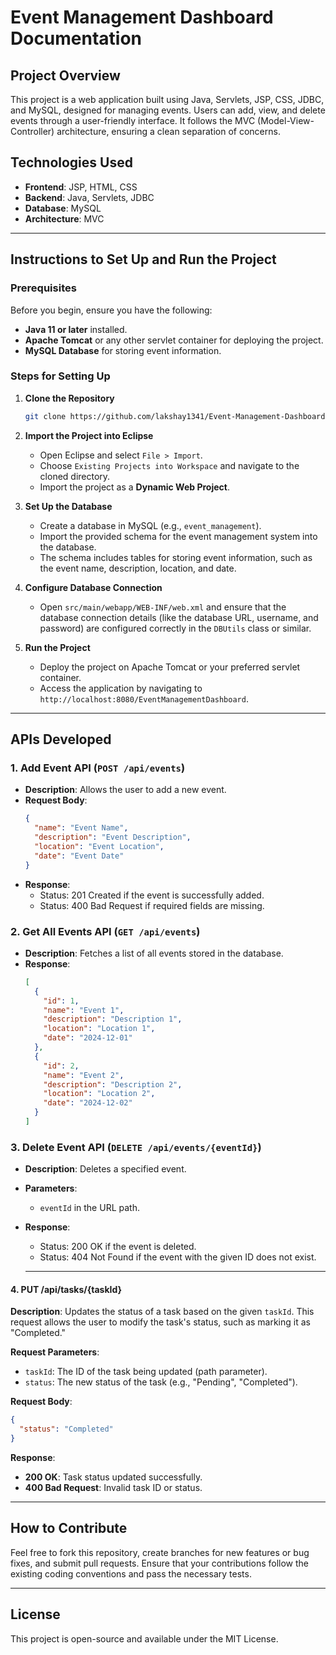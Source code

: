 # Event Management Dashboard Documentation

## Project Overview
This project is a web application built using Java, Servlets, JSP, CSS, JDBC, and MySQL, designed for managing events. Users can add, view, and delete events through a user-friendly interface. It follows the MVC (Model-View-Controller) architecture, ensuring a clean separation of concerns.

## Technologies Used
- **Frontend**: JSP, HTML, CSS
- **Backend**: Java, Servlets, JDBC
- **Database**: MySQL
- **Architecture**: MVC

---

## Instructions to Set Up and Run the Project

### Prerequisites
Before you begin, ensure you have the following:
- **Java 11 or later** installed.
- **Apache Tomcat** or any other servlet container for deploying the project.
- **MySQL Database** for storing event information.

### Steps for Setting Up

1. **Clone the Repository**
   ```bash
   git clone https://github.com/lakshay1341/Event-Management-Dashboard.git
   ```

2. **Import the Project into Eclipse**
   - Open Eclipse and select `File > Import`.
   - Choose `Existing Projects into Workspace` and navigate to the cloned directory.
   - Import the project as a **Dynamic Web Project**.

3. **Set Up the Database**
   - Create a database in MySQL (e.g., `event_management`).
   - Import the provided schema for the event management system into the database.
   - The schema includes tables for storing event information, such as the event name, description, location, and date.

4. **Configure Database Connection**
   - Open `src/main/webapp/WEB-INF/web.xml` and ensure that the database connection details (like the database URL, username, and password) are configured correctly in the `DBUtils` class or similar.

5. **Run the Project**
   - Deploy the project on Apache Tomcat or your preferred servlet container.
   - Access the application by navigating to `http://localhost:8080/EventManagementDashboard`.

---

## APIs Developed

### 1. **Add Event API** (`POST /api/events`)
- **Description**: Allows the user to add a new event.
- **Request Body**:
   ```json
   {
     "name": "Event Name",
     "description": "Event Description",
     "location": "Event Location",
     "date": "Event Date"
   }
   ```
- **Response**: 
   - Status: 201 Created if the event is successfully added.
   - Status: 400 Bad Request if required fields are missing.

### 2. **Get All Events API** (`GET /api/events`)
- **Description**: Fetches a list of all events stored in the database.
- **Response**:
   ```json
   [
     {
       "id": 1,
       "name": "Event 1",
       "description": "Description 1",
       "location": "Location 1",
       "date": "2024-12-01"
     },
     {
       "id": 2,
       "name": "Event 2",
       "description": "Description 2",
       "location": "Location 2",
       "date": "2024-12-02"
     }
   ]
   ```

### 3. **Delete Event API** (`DELETE /api/events/{eventId}`)
- **Description**: Deletes a specified event.
- **Parameters**: 
   - `eventId` in the URL path.
- **Response**: 
   - Status: 200 OK if the event is deleted.
   - Status: 404 Not Found if the event with the given ID does not exist.

   ---

#### 4. PUT /api/tasks/{taskId}
**Description**: Updates the status of a task based on the given `taskId`. This request allows the user to modify the task's status, such as marking it as "Completed."

**Request Parameters**:
- `taskId`: The ID of the task being updated (path parameter).
- `status`: The new status of the task (e.g., "Pending", "Completed").

**Request Body**:
```json
{
  "status": "Completed"
}
```

**Response**:
- **200 OK**: Task status updated successfully.
- **400 Bad Request**: Invalid task ID or status.

---
## How to Contribute
Feel free to fork this repository, create branches for new features or bug fixes, and submit pull requests. Ensure that your contributions follow the existing coding conventions and pass the necessary tests.

---

## License
This project is open-source and available under the MIT License.
